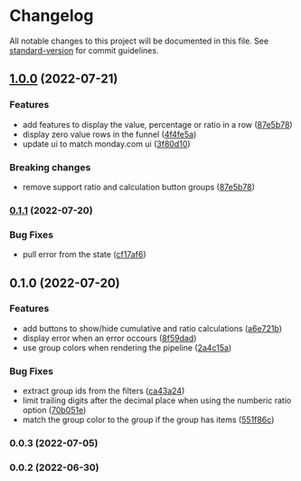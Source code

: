 # Changelog

All notable changes to this project will be documented in this file. See [standard-version](https://github.com/conventional-changelog/standard-version) for commit guidelines.

## [1.0.0](https://github.com/HuddleCo/monday-funnel-widget/compare/v0.1.1...v1.0.0) (2022-07-21)

### Features

* add features to display the value, percentage or ratio in a row ([87e5b78](https://github.com/HuddleCo/monday-funnel-widget/commit/87e5b7867311513fde9e927e7a3b3a6840d5178d))
* display zero value rows in the funnel ([4f4fe5a](https://github.com/HuddleCo/monday-funnel-widget/commit/4f4fe5ab7daeac39c2bb19a24ee398f2560385bf))
* update ui to match monday.com ui ([3f80d10](https://github.com/HuddleCo/monday-funnel-widget/commit/3f80d10c33629475424d247557d8308047ed65b9))

### Breaking changes

* remove support ratio and calculation button groups ([87e5b78](https://github.com/HuddleCo/monday-funnel-widget/commit/87e5b7867311513fde9e927e7a3b3a6840d5178d))

### [0.1.1](https://github.com/HuddleCo/monday-funnel-widget/compare/v0.1.0...v0.1.1) (2022-07-20)

### Bug Fixes

* pull error from the state ([cf17af6](https://github.com/HuddleCo/monday-funnel-widget/commit/cf17af6868681ddd3f18892dbf57ae2725f649a6))

## 0.1.0 (2022-07-20)

### Features

* add buttons to show/hide cumulative and ratio calculations ([a6e721b](https://github.com/HuddleCo/monday-funnel-widget/commit/a6e721b43e58e1787937424974499776a4bb9239))
* display error when an error occours ([8f59dad](https://github.com/HuddleCo/monday-funnel-widget/commit/8f59dad819b08bd3a840c0a24e12ef5aca89f62e))
* use group colors when rendering the pipeline ([2a4c15a](https://github.com/HuddleCo/monday-funnel-widget/commit/2a4c15a9d7cb13a5a64edab8c75a18003d244af4))

### Bug Fixes

* extract group ids from the filters ([ca43a24](https://github.com/HuddleCo/monday-funnel-widget/commit/ca43a240cf33845e506f4685f04df65fb8dbc4f0))
* limit trailing digits after the decimal place when using the numberic ratio option ([70b051e](https://github.com/HuddleCo/monday-funnel-widget/commit/70b051e284a4d95d9ec674e865ba010a7262278f))
* match the group color to the group if the group has items ([551f86c](https://github.com/HuddleCo/monday-funnel-widget/commit/551f86c5ec73c31a24f83864031fc5c98969a121))

### 0.0.3 (2022-07-05)

### 0.0.2 (2022-06-30)
